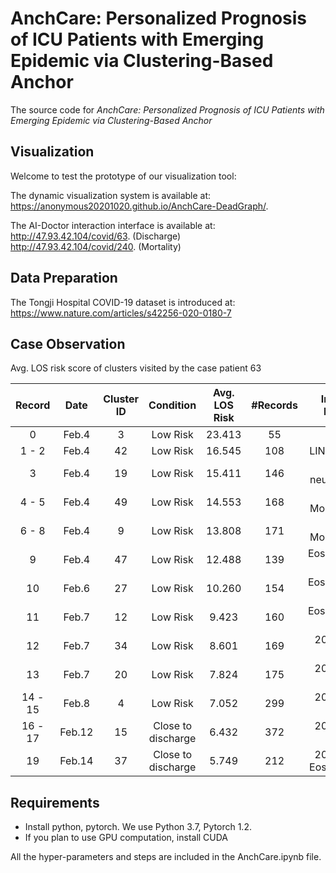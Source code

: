 # AnchCare: Personalized Prognosis of ICU Patients with Emerging Epidemic via Clustering-Based Anchor

The source code for *AnchCare: Personalized Prognosis of ICU Patients with Emerging Epidemic via Clustering-Based Anchor*

## Visualization
Welcome to test the prototype of our visualization tool:

The dynamic visualization system is available at:<br>
https://anonymous20201020.github.io/AnchCare-DeadGraph/.

The AI-Doctor interaction interface is available at:<br>
http://47.93.42.104/covid/63. (Discharge)<br>
http://47.93.42.104/covid/240. (Mortality)<br>

## Data Preparation
The Tongji Hospital COVID-19 dataset is introduced at: https://www.nature.com/articles/s42256-020-0180-7

## Case Observation
Avg. LOS risk score of clusters visited by the case patient 63

| Record | Date      | Cluster ID | Condition          | Avg. LOS Risk | #Records |      Important Features      |
| :----: | :-------: | :--------: | :----------------: | :-----------: | :-------------: | :--------------------------: |
|   0    | Feb.4     | 3          | Low Risk        | 23.413        | 55   |   Hgb, pH   |
|   1 - 2    | Feb.4     | 42          | Low Risk        | 16.545        | 108   |   LIN%, Platelets   |
|   3    | Feb.4     | 19          | Low Risk        | 15.411        | 146   |   LIN%, neutrophils(%)   |
|   4 - 5    | Feb.4     | 49          | Low Risk        | 14.553        | 168   |   LIN%, Monocytes(%)   |
|   6 - 8    | Feb.4     | 9          | Low Risk        | 13.808        | 171   |   LIN%, Monocytes(%)   |
|   9    | Feb.4     | 47          | Low Risk        | 12.488        | 139   |   Eosinophils(%), LIN%   |
|   10    | Feb.6     | 27          | Low Risk        | 10.260        | 154   |   Eosinophils(%), Platelets   |
|   11    | Feb.7     | 12          | Low Risk        | 9.423        | 160   |   Eosinophils(%), Platelets   |
|   12    | Feb.7     | 34          | Low Risk        | 8.601        | 169   |   2019-nCoV, RDW   |
|   13    | Feb.7     | 20          | Low Risk        | 7.824        | 175   |   2019-nCoV, Platelets   |
|   14 - 15    | Feb.8     | 4          | Low Risk        | 7.052        | 299   |   2019-nCoV, RDW   |
|   16 - 17    | Feb.12    | 15          | Close to discharge        | 6.432        | 372   |   2019-nCoV, RDW   |
|   19    | Feb.14     | 37          | Close to discharge        | 5.749        | 212   |   2019-nCoV, Eosinophils(%)   |

## Requirements
- Install python, pytorch. We use Python 3.7, Pytorch 1.2.
- If you plan to use GPU computation, install CUDA

All the hyper-parameters and steps are included in the AnchCare.ipynb file.


